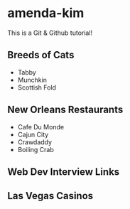 # amenda-kim

This is a Git & Github tutorial!

## Breeds of Cats
* Tabby
* Munchkin
* Scottish Fold

## New Orleans Restaurants
* Cafe Du Monde
* Cajun City
* Crawdaddy
* Boiling Crab

## Web Dev Interview Links

## Las Vegas Casinos
